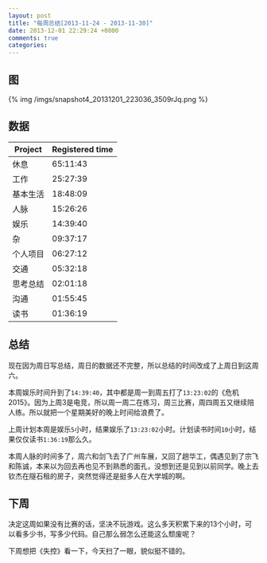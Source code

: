 ```yaml
---
layout: post
title: "每周总结[2013-11-24 - 2013-11-30]"
date: 2013-12-01 22:29:24 +0800
comments: true
categories: 
---
```


## 图

{% img /imgs/snapshot4_20131201_223036_3509rJq.png %}

## 数据

Project|Registered time
-|-
休息|65:11:43
工作|25:27:39
基本生活|18:48:09
人脉|15:26:26
娱乐|14:39:40
杂|09:37:17
个人项目|06:27:12
交通|05:32:18
思考总结|02:01:18
沟通|01:55:45
读书|01:36:19

## 总结

现在因为周日写总结，周日的数据还不完整，所以总结的时间改成了上周日到这周六。

本周娱乐时间升到了`14:39:40`，其中都是周一到周五打了`13:23:02`的《危机2015》。因为上周3是电竞，所以周一周二在练习，周三比赛，周四周五又继续陪人练。所以就把一个星期美好的晚上时间给浪费了。

上周计划本周是娱乐`5`小时，结果娱乐了`13:23:02`小时。计划读书时间`10`小时，结果仅仅读书`1:36:19`那么久。

本周人脉的时间多了，周六和剑飞去了广州车展，又回了趟华工，偶遇见到了宗飞和陈诚，本来以为回去再也见不到熟悉的面孔，没想到还是见到以前同学。晚上去钦杰在隧石租的房子，突然觉得还是挺多人在大学城的啊。

## 下周

决定这周如果没有比赛的话，坚决不玩游戏。这么多天积累下来的13个小时，可以看多少书，写多少代码。自己那么弱怎么还能这么颓废呢？

下周想把《失控》看一下，今天扫了一眼，貌似挺不错的。







